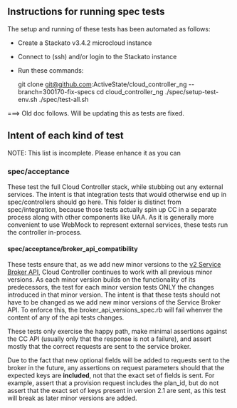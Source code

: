 ## Instructions for running spec tests

The setup and running of these tests has been automated as follows:

* Create a Stackato v3.4.2 microcloud instance
* Connect to (ssh) and/or login to the Stackato instance
* Run these commands:

    git clone git@github.com:ActiveState/cloud_controller_ng --branch=300170-fix-specs
    cd cloud_controller_ng
    ./spec/setup-test-env.sh
    ./spec/test-all.sh


===> Old doc follows. Will be updating this as tests are fixed.


## Intent of each kind of test

NOTE: This list is incomplete. Please enhance it as you can

### spec/acceptance

These test the full Cloud Controller stack, while stubbing out any external services. The intent is that
integration tests that would otherwise end up in spec/controllers should go here. This folder is distinct
from spec/integration, because those tests actually spin up CC in a separate process along with other
components like UAA. As it is generally more convenient to use WebMock to represent external services, these
tests run the controller in-process.

#### spec/acceptance/broker_api_compatibility

These tests ensure that, as we add new minor versions to the
[v2 Service Broker API](http://docs.cloudfoundry.org/services/api.html), Cloud Controller
continues to work with all previous minor versions. As each minor version builds on the functionality
of its predecessors, the test for each minor version tests ONLY the changes introduced in that minor version.
The intent is that these tests should not have to be changed as we add
new minor versions of the Service Broker API. To enforce this, the broker_api_versions_spec.rb will fail
whenver the content of any of the api tests changes.

These tests only exercise the happy path, make minimal assertions against the CC API
(usually only that the response is not a failure), and assert mostly that the correct requests are
sent to the service broker.

Due to the fact that new optional fields will be added
to requests sent to the broker in the future, any assertions on request parameters should that the
expected keys are **included**, not that the exact set of fields is sent. For example, assert that
a provision request includes the plan_id, but do not assert that the exact set of keys present in
version 2.1 are sent, as this test will break as later minor versions are added.
